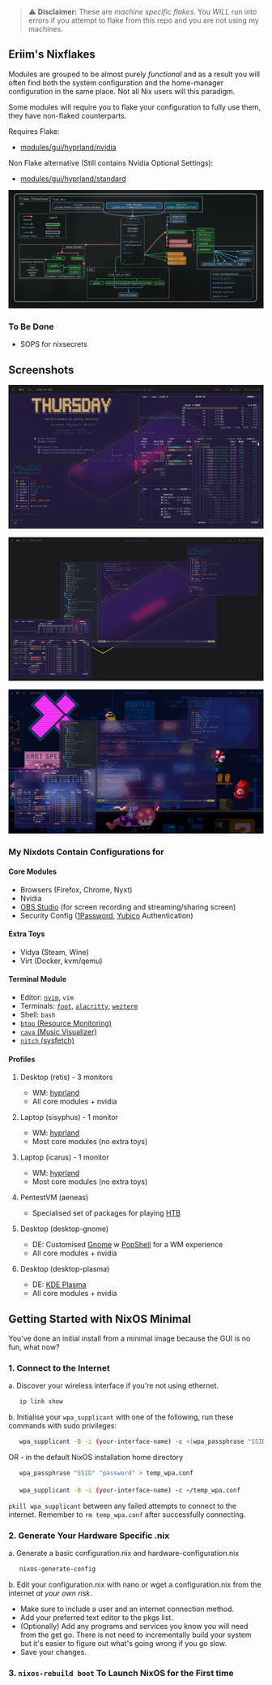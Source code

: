 > :warning: **Disclaimer:** These are *machine specific flakes*. You *WILL* run into errors if you attempt to flake from this repo and you are not using my machines.

## Eriim's Nixflakes

Modules are grouped to be almost purely *functional* and as a result you will often find both the system configuration and the home-manager configuration in the same place. Not all Nix users will this paradigm.

Some modules will require you to flake your configuration to fully use them, they have non-flaked counterparts. 

Requires Flake:

- [modules/gui/hyprland/nvidia](https://github.com/erictossell/nixflakes/blob/main/modules/gui/hyprland/nvidia/default.nix)

Non Flake alternative (Still contains Nvidia Optional Settings):

- [modules/gui/hyprland/standard](https://github.com/erictossell/nixflakes/blob/main/modules/gui/hyprland/standard/default.nix)

![Flake Structure](.screens/diagram4.png)

### To Be Done

- SOPS for nixsecrets

## Screenshots

![Hyprland](.screens/screen-hyprland.png)

![Hyprland1](.screens/screen-hyprland1.png)

![Hyprland3](.screens/screen-hyprland3.png)

### My Nixdots Contain Configurations for

#### Core Modules
  - Browsers (Firefox, Chrome, Nyxt)
  - Nvidia
  - [OBS Studio](https://obsproject.com/) (for screen recording and streaming/sharing screen)
  - Security Config ([1Password](https://1password.com/), [Yubico](https://www.yubico.com/) Authentication)

#### Extra Toys
- Vidya (Steam, Wine)
- Virt (Docker, kvm/qemu)

#### Terminal Module
  - Editor: [`nvim`](https://neovim.io/), `vim`
  - Terminals: [`foot`](https://codeberg.org/dnkl/foot), [`alacritty`](https://github.com/alacritty/alacritty), [`wezterm`](https://wezfurlong.org/wezterm/index.html)
  - Shell: `bash`
  - [`btop` (Resource Monitoring)](https://github.com/aristocratos/btop)
  - [`cava` (Music Visualizer)](https://github.com/karlstav/cava)
  - [`nitch` (sysfetch)](https://github.com/ssleert/nitch)

#### Profiles
1. Desktop (retis) - 3 monitors

   - WM: [hyprland](https://hyprland.org/)
   - All core modules + nvidia

2. Laptop (sisyphus) - 1 monitor

   - WM: [hyprland](https://hyprland.org/)
   - Most core modules (no extra toys)

3. Laptop (icarus) - 1 monitor

   - WM: [hyprland](https://hyprland.org/)
   - Most core modules (no extra toys)

4. PentestVM (aeneas)

   - Specialised set of packages for playing [HTB](https://www.hackthebox.com/)

5. Desktop (desktop-gnome) 

   - DE: Customised [Gnome](https://www.gnome.org/) w [PopShell](https://github.com/pop-os/shell) for a WM experience
   - All core modules + nvidia

6. Desktop (desktop-plasma)

   - DE: [KDE Plasma](https://kde.org/plasma-desktop/)
   - All core modules + nvidia

## Getting Started with NixOS Minimal

You've done an initial install from a minimal image because the GUI is no fun, what now?

### 1. Connect to the Internet

   a. Discover your wireless interface if you're not using ethernet.

   ```bash
      ip link show
   ```

   b. Initialise your `wpa_supplicant` with one of the following, run these commands with sudo privileges:

   ```bash
      wpa_supplicant -B -i (your-interface-name) -c <(wpa_passphrase "SSID" "password")
   ```

   OR - in the default NixOS installation home directory

   ```bash
      wpa_passphrase "SSID" "password" > temp_wpa.conf

      wpa_supplicant -B -i (your-interface-name) -c ~/temp_wpa.conf
   ```

   `pkill wpa_supplicant` between any failed attempts to connect to the internet. Remember to `rm temp_wpa.conf` after successfully connecting.

### 2. Generate Your Hardware Specific .nix

   a. Generate a basic configuration.nix and hardware-configuration.nix

   ```bash
      nixos-generate-config
   ```

   b. Edit your configuration.nix with nano or wget a configuration.nix from the internet *at your own risk*.

   - Make sure to include a user and an internet connection method.
   - Add your preferred text editor to the pkgs list.
   - (Optionally) Add any programs and services you know you will need from the get go. There is not need to incrementally build your system but it's easier to figure out what's going wrong if you go slow.
   - Save your changes.

### 3. `nixos-rebuild boot` To Launch NixOS for the First time
